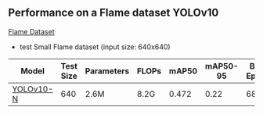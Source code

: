 ## Performance on a Flame dataset YOLOv10
[Flame Dataset](https://drive.google.com/file/d/13GZaa0A62msXdcS6z9_9k1aLfSh41d-F/view?usp=drive_link)
- test Small Flame dataset (input size: 640x640)
  
| Model       | Test Size   | Parameters  | FLOPs       | mAP50       |   mAP50-95 | Best Epoch |
| ----------- | ----------- | ----------- | ----------- | ----------- |----------- |----------- |
| [YOLOv10-N](https://github.com/ultralytics/assets/releases/download/v8.2.0/yolov10n.pt)   |      640    |      2.6M   |      8.2G   |    0.472    |        0.22 |       68 |
